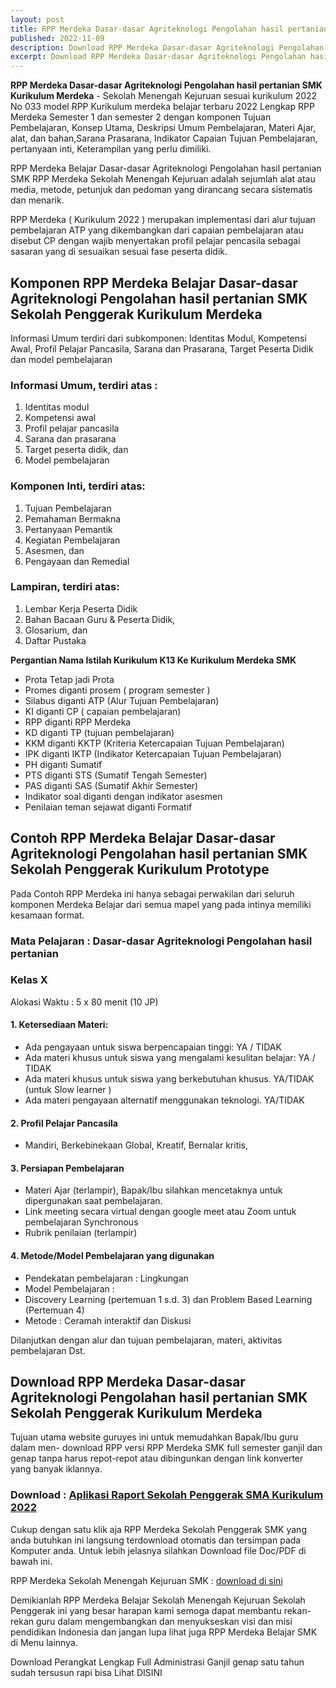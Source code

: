 ```yaml
---
layout: post
title: RPP Merdeka Dasar-dasar Agriteknologi Pengolahan hasil pertanian SMK Kurikulum Merdeka
published: 2022-11-09
description: Download RPP Merdeka Dasar-dasar Agriteknologi Pengolahan hasil pertanian SMK untuk  Sekolah Menengah Kejuruan  sesuai kurikulum
excerpt: Download RPP Merdeka Dasar-dasar Agriteknologi Pengolahan hasil pertanian SMK untuk  Sekolah Menengah Kejuruan  sesuai kurikulum
---
```

**RPP Merdeka Dasar-dasar Agriteknologi Pengolahan hasil pertanian SMK Kurikulum Merdeka** - Sekolah Menengah Kejuruan sesuai kurikulum 2022 No 033 model RPP Kurikulum merdeka belajar terbaru 2022 Lengkap RPP Merdeka Semester 1 dan semester 2 dengan komponen Tujuan Pembelajaran, Konsep Utama, Deskripsi Umum Pembelajaran, Materi Ajar, alat, dan bahan,Sarana Prasarana, Indikator Capaian Tujuan Pembelajaran, pertanyaan inti, Keterampilan yang perlu dimiliki.

RPP Merdeka Belajar Dasar-dasar Agriteknologi Pengolahan hasil pertanian SMK
RPP Merdeka Sekolah Menengah Kejuruan adalah sejumlah alat atau media, metode, petunjuk dan pedoman yang dirancang secara sistematis dan menarik.

RPP Merdeka ( Kurikulum 2022 ) merupakan implementasi dari alur tujuan pembelajaran ATP yang dikembangkan dari capaian pembelajaran atau disebut CP dengan wajib menyertakan profil pelajar pencasila sebagai sasaran yang di sesuaikan sesuai fase peserta didik.

## Komponen RPP Merdeka Belajar Dasar-dasar Agriteknologi Pengolahan hasil pertanian SMK Sekolah Penggerak Kurikulum Merdeka

Informasi Umum terdiri dari subkomponen: Identitas Modul, Kompetensi Awal, Profil Pelajar Pancasila, Sarana dan Prasarana, Target Peserta Didik dan model pembelajaran

### Informasi Umum, terdiri atas : 
1. Identitas modul
2. Kompetensi awal
3. Profil pelajar pancasila
4. Sarana dan prasarana
5. Target peserta didik, dan
6. Model pembelajaran

### Komponen Inti, terdiri atas: 
1. Tujuan Pembelajaran
2. Pemahaman Bermakna
3. Pertanyaan Pemantik
4. Kegiatan Pembelajaran
5. Asesmen, dan
6. Pengayaan dan Remedial

### Lampiran, terdiri atas:
1. Lembar Kerja Peserta Didik
2. Bahan Bacaan Guru & Peserta Didik, 
3. Glosarium, dan
4. Daftar Pustaka

**Pergantian Nama Istilah Kurikulum K13 Ke Kurikulum Merdeka SMK**
- Prota Tetap jadi Prota
- Promes diganti prosem ( program semester )
- Silabus diganti ATP (Alur Tujuan Pembelajaran)
- KI diganti CP ( capaian pembelajaran)
- RPP diganti RPP Merdeka
- KD diganti TP (tujuan pembelajaran)
- KKM diganti KKTP (Kriteria Ketercapaian Tujuan Pembelajaran)
- IPK diganti IKTP (Indikator Ketercapaian Tujuan Pembelajaran)
- PH diganti Sumatif
- PTS diganti STS (Sumatif Tengah Semester)
- PAS diganti SAS (Sumatif Akhir Semester)
- Indikator soal diganti dengan indikator asesmen
- Penilaian teman sejawat diganti Formatif

## Contoh RPP Merdeka Belajar Dasar-dasar Agriteknologi Pengolahan hasil pertanian SMK Sekolah Penggerak Kurikulum Prototype

Pada Contoh RPP Merdeka ini hanya sebagai perwakilan dari seluruh komponen Merdeka Belajar dari semua mapel yang pada intinya memiliki kesamaan format.

### Mata Pelajaran : Dasar-dasar Agriteknologi Pengolahan hasil pertanian

### Kelas      X

Alokasi Waktu : 5 x 80 menit (10 JP)

#### 1. Ketersediaan Materi:

- Ada pengayaan untuk siswa berpencapaian tinggi:  YA / TIDAK
- Ada materi khusus untuk siswa yang mengalami kesulitan belajar: YA / TIDAK
- Ada materi khusus untuk siswa yang berkebutuhan khusus. YA/TIDAK (untuk Slow learner )
- Ada materi pengayaan alternatif menggunakan teknologi. YA/TIDAK

#### 2. Profil Pelajar Pancasila

- Mandiri, Berkebinekaan Global, Kreatif, Bernalar kritis,

#### 3. Persiapan Pembelajaran

- Materi Ajar (terlampir), Bapak/Ibu silahkan mencetaknya untuk dipergunakan saat pembelajaran.
- Link meeting secara virtual dengan google meet atau Zoom untuk pembelajaran Synchronous 
- Rubrik penilaian (terlampir)

#### 4. Metode/Model Pembelajaran yang digunakan

- Pendekatan pembelajaran : Lingkungan
- Model Pembelajaran :
- Discovery Learning (pertemuan 1 s.d. 3) dan Problem Based Learning (Pertemuan 4)
- Metode : Ceramah interaktif dan Diskusi

Dilanjutkan dengan alur dan tujuan pembelajaran, materi, aktivitas pembelajaran Dst.

## Download RPP Merdeka Dasar-dasar Agriteknologi Pengolahan hasil pertanian SMK Sekolah Penggerak Kurikulum Merdeka

Tujuan utama website guruyes ini untuk memudahkan Bapak/Ibu guru dalam men- download RPP versi RPP Merdeka SMK full semester ganjil dan genap tanpa harus repot-repot atau dibingunkan dengan link konverter yang banyak iklannya.

### Download : [Aplikasi Raport Sekolah Penggerak SMA Kurikulum 2022](https://edu.supnewz.com)

Cukup dengan satu klik aja RPP Merdeka Sekolah Penggerak SMK yang anda butuhkan ini langsung terdownload otomatis dan tersimpan pada Komputer anda. Untuk lebih jelasnya silahkan Download file Doc/PDF di bawah ini.

RPP Merdeka Sekolah Menengah Kejuruan SMK  :  [download di sini](https://drive.google.com/drive/folders/1r3bA9O_xurhpYZVjef8Sx1UZqjZlDdFj?usp=share_link)

Demikianlah RPP Merdeka Belajar Sekolah Menengah Kejuruan Sekolah Penggerak ini yang besar harapan kami semoga dapat membantu rekan-rekan guru dalam mengembangkan dan menyukseskan visi dan misi pendidikan Indonesia dan jangan lupa lihat juga RPP Merdeka Belajar SMK di Menu lainnya.

Download Perangkat Lengkap Full Administrasi Ganjil genap satu tahun sudah tersusun rapi bisa Lihat DISINI
